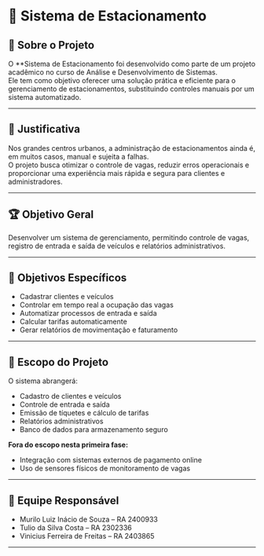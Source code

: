 # 🚗 Sistema de Estacionamento 

## 📖 Sobre o Projeto
O **Sistema de Estacionamento foi desenvolvido como parte de um projeto acadêmico no curso de Análise e Desenvolvimento de Sistemas.  
Ele tem como objetivo oferecer uma solução prática e eficiente para o gerenciamento de estacionamentos, substituindo controles manuais por um sistema automatizado.

---

## 🎯 Justificativa
Nos grandes centros urbanos, a administração de estacionamentos ainda é, em muitos casos, manual e sujeita a falhas.  
O projeto busca otimizar o controle de vagas, reduzir erros operacionais e proporcionar uma experiência mais rápida e segura para clientes e administradores.

---

## 🏆 Objetivo Geral
Desenvolver um sistema de gerenciamento, permitindo controle de vagas, registro de entrada e saída de veículos e relatórios administrativos.

---

## 🎯 Objetivos Específicos
- Cadastrar clientes e veículos  
- Controlar em tempo real a ocupação das vagas  
- Automatizar processos de entrada e saída  
- Calcular tarifas automaticamente  
- Gerar relatórios de movimentação e faturamento  

---

## 📌 Escopo do Projeto
O sistema abrangerá:  
- Cadastro de clientes e veículos  
- Controle de entrada e saída  
- Emissão de tíquetes e cálculo de tarifas  
- Relatórios administrativos  
- Banco de dados para armazenamento seguro  

**Fora do escopo nesta primeira fase:**  
- Integração com sistemas externos de pagamento online  
- Uso de sensores físicos de monitoramento de vagas  

---

## 👥 Equipe Responsável
- Murilo Luiz Inácio de Souza – RA 2400933 
- Tulio da Silva Costa – RA 2302336 
- Vinicius Ferreira de Freitas – RA 2403865 
---


